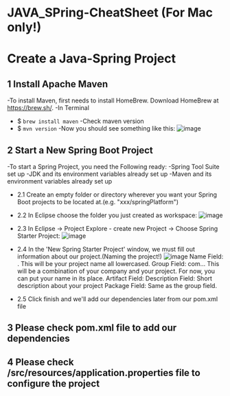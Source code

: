 # JAVA_SPring-CheatSheet (For Mac only!)
# Create a Java-Spring Project

## 1 Install Apache Maven
-To install Maven, first needs to install HomeBrew. Download HomeBrew at https://brew.sh/. 
-In Terminal 
- $ `brew install maven`
-Check maven version
- $ `mvn version`
-Now you should see something like this:
![image](https://github.com/zionhung/JAVA_SPring-CheatSheet/blob/master/IMG/Screen%20Shot%202020-07-08%20at%2010.00.30%20PM.png)

## 2 Start a New Spring Boot Project
-To start a Spring Project, you need the Following ready:
-Spring Tool Suite set up
-JDK and its environment variables already set up
-Maven and its environment variables already set up

- 2.1 Create an empty folder or directory wherever you want your Spring Boot projects to be located at.(e.g. "xxx/springPlatform")

- 2.2 In Eclipse choose the folder you just created as workspace:
![image](https://github.com/zionhung/JAVA_SPring-CheatSheet/blob/master/IMG/22.png)

- 2.3 In Eclipse -> Project Explore - create new Project -> Choose Spring Starter Project:
![image](https://github.com/zionhung/JAVA_SPring-CheatSheet/blob/master/IMG/cp.png)

- 2.4 In the 'New Spring Starter Project' window, we must fill out information about our project.(Naming the project!)
![image](https://github.com/zionhung/JAVA_SPring-CheatSheet/blob/master/IMG/2.3.png)
Name Field: <yourprojectname>. This will be your project name all lowercased.
Group Field: com.<company>.<yourprojectname>. This will be a combination of your company and your project. For now, you can put your name in its place.
Artifact Field: <yourprojectname>
Description Field: Short description about your project
Package Field: Same as the group field.

- 2.5 Click finish and we'll add our dependencies later from our pom.xml file

## 3 Please check pom.xml file to add our dependencies 

## 4  Please check /src/resources/application.properties file to configure the project 